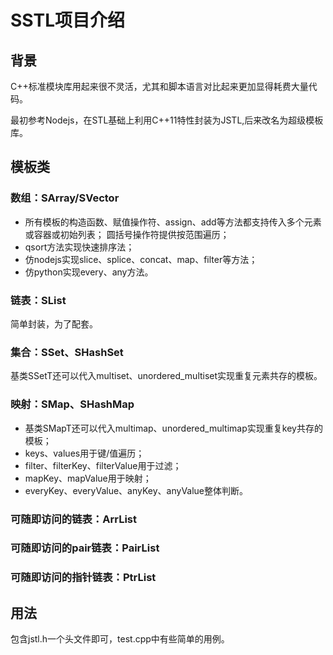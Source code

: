 # **SSTL项目介绍**
## **背景**
C++标准模块库用起来很不灵活，尤其和脚本语言对比起来更加显得耗费大量代码。  

最初参考Nodejs，在STL基础上利用C++11特性封装为JSTL,后来改名为超级模板库。

## **模板类**
### 数组：SArray/SVector
* 所有模板的构造函数、赋值操作符、assign、add等方法都支持传入多个元素或容器或初始列表； 
圆括号操作符提供按范围遍历；
* qsort方法实现快速排序法；
* 仿nodejs实现slice、splice、concat、map、filter等方法；
* 仿python实现every、any方法。

### 链表：SList
简单封装，为了配套。

### 集合：SSet、SHashSet
基类SSetT还可以代入multiset、unordered_multiset实现重复元素共存的模板。

### 映射：SMap、SHashMap
* 基类SMapT还可以代入multimap、unordered_multimap实现重复key共存的模板；
* keys、values用于键/值遍历；
* filter、filterKey、filterValue用于过滤；
* mapKey、mapValue用于映射；
* everyKey、everyValue、anyKey、anyValue整体判断。

### 可随即访问的链表：ArrList

### 可随即访问的pair链表：PairList

### 可随即访问的指针链表：PtrList

## 用法
包含jstl.h一个头文件即可，test.cpp中有些简单的用例。
